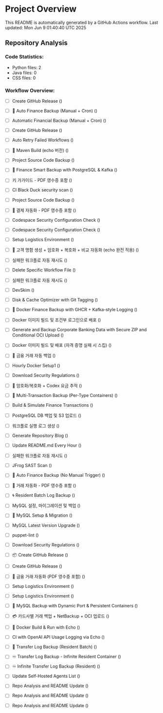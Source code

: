 # Project Overview

This README is automatically generated by a GitHub Actions workflow.
Last updated: Mon Jun  9 01:40:40 UTC 2025

## Repository Analysis
### Code Statistics:
- Python files: 2
- Java files: 0
- CSS files: 0

### Workflow Overview:
- [ ] Create GitHub Release () 
- [ ] 🔁 Auto Finance Backup (Manual + Cron) () 
- [ ] Automatic Financial Backup (Manual + Cron) () 
- [ ] Create GitHub Release () 
- [ ] Auto Retry Failed Workflows () 
- [ ] 🧱 Maven Build (echo 버전) () 
- [ ] Project Source Code Backup () 
- [ ] 🔄 Finance Smart Backup with PostgreSQL & Kafka () 
- [ ] 키 가가이드 - PDF 영수증 포함 () 
- [ ] CI Black Duck security scan () 
- [ ] Project Source Code Backup () 
- [ ] 🧾 결제 자동화 - PDF 영수증 포함 () 
- [ ] Codespace Security Configuration Check () 
- [ ] Codespace Security Configuration Check () 
- [ ] Setup Logistics Environment () 
- [ ] 🧾 고객 명함 생성 + 암호화 + 복호화 + 비교 자동화 (echo 완전 적용) () 
- [ ] 실패한 워크플로 자동 재시도 () 
- [ ] Delete Specific Workflow File () 
- [ ] 실패한 워크플로 자동 재시도 () 
- [ ] DevSkim () 
- [ ] Disk & Cache Optimizer with Git Tagging () 
- [ ] 🐳 Docker Finance Backup with GHCR + Kafka-style Logging () 
- [ ] Docker 이미지 빌드 및 조건부 로그인으로 배포 () 
- [ ] Generate and Backup Corporate Banking Data with Secure ZIP and Conditional OCI Upload () 
- [ ] Docker 이미지 빌드 및 배포 (자격 증명 실패 시 스킵) () 
- [ ] 🔐 금융 거래 자동 백업 () 
- [ ] Hourly Docker Setup1 () 
- [ ] Download Security Regulations () 
- [ ] 🔐 암호화/복호화 + Codex 요금 추적 () 
- [ ] 🧾 Multi-Transaction Backup (Per-Type Containers) () 
- [ ] Build & Simulate Finance Transactions () 
- [ ] PostgreSQL DB 백업 및 S3 업로드 () 
- [ ] 워크플로 실행 로그 생성 () 
- [ ] Generate Repository Blog () 
- [ ] Update README.md Every Hour () 
- [ ] 실패한 워크플로 자동 재시도 () 
- [ ] JFrog SAST Scan () 
- [ ] 🔁 Auto Finance Backup (No Manual Trigger) () 
- [ ] 🦾 거래 자동화 - PDF 영수증 포함 () 
- [ ] 🌀 Resident Batch Log Backup () 
- [ ] MySQL 설정, 마이그레이션 및 백업 () 
- [ ] 🐬 MySQL Setup & Migration () 
- [ ] MySQL Latest Version Upgrade () 
- [ ] puppet-lint () 
- [ ] Download Security Regulations () 
- [ ] 📦 Create GitHub Release () 
- [ ] Create GitHub Release () 
- [ ] 🧾 금융 거래 자동화 (PDF 영수증 포함) () 
- [ ] Setup Logistics Environment () 
- [ ] Setup Logistics Environment () 
- [ ] 🐬 MySQL Backup with Dynamic Port & Persistent Containers () 
- [ ] 💳 카드사별 거래 백업 + NetBackup + OCI 업로드 () 
- [ ] 🐳 Docker Build & Run with Echo () 
- [ ] CI with OpenAI API Usage Logging via Echo () 
- [ ] 💸 Transfer Log Backup (Resident Batch) () 
- [ ] ♾️ Transfer Log Backup - Infinite Resident Container () 
- [ ] ♾️ Infinite Transfer Log Backup (Resident) () 
- [ ] Update Self-Hosted Agents List () 
- [ ] Repo Analysis and README Update () 
- [ ] Repo Analysis and README Update () 
- [ ] Repo Analysis and README Update () 


